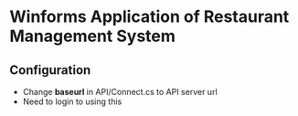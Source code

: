 # Winforms Application of Restaurant Management System

## Configuration

- Change **baseurl** in API/Connect.cs to API server url
- Need to login to using this

